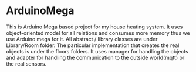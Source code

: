 # ArduinoMega
This is Arduino Mega based project for my house heating system. It uses object-oriented model for all relations and consumes more memory thus we use Arduino mega for it. All abstract / library classes are under Library/Room folder. The particular implementation that creates the real objects is under the floors folders. 
It uses manager for handling the objects and adapter for handling the communication to the outside world(mqtt) or the real sensors.
